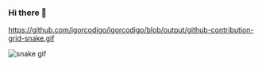 ### Hi there 👋

https://github.com/igorcodigo/igorcodigo/blob/output/github-contribution-grid-snake.gif

![snake gif](https://github.com/igorcodigo/igorcodigo/blob/output/github-contribution-grid-snake.gif)

<!--
**igorcodigo/igorcodigo** is a ✨ _special_ ✨ repository because its `README.md` (this file) appears on your GitHub profile.

Here are some ideas to get you started:

- 🔭 I’m currently working on ...
- 🌱 I’m currently learning ...
- 👯 I’m looking to collaborate on ...
- 🤔 I’m looking for help with ...
- 💬 Ask me about ...
- 📫 How to reach me: ...
- 😄 Pronouns: ...
- ⚡ Fun fact: ...
-->
